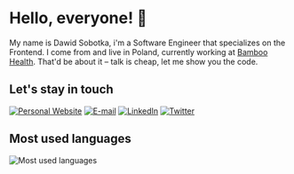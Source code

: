 # Hello, everyone! :wave:
My name is Dawid Sobotka, i'm a Software Engineer that specializes on the Frontend. I come from and live in Poland, currently working at [Bamboo Health](https://bamboohealth.com). That'd be about it – talk is cheap, let me show you the code.

## Let's stay in touch
[![Personal Website](https://img.shields.io/badge/Personal%20Website-24292f?style=flat&logo=googlechrome&logoColor=white)](https://www.sobekcore.com)
[![E-mail](https://img.shields.io/badge/E--mail-24292f?style=flat&logo=gmail&logoColor=white)](mailto:sobekcore@gmail.com)
[![LinkedIn](https://img.shields.io/badge/LinkedIn-24292f?style=flat&logo=linkedin&logoColor=white)](https://linkedin.com/in/dawid-sobotka)
[![Twitter](https://img.shields.io/badge/Twitter-24292f?style=flat&logo=x&logoColor=white)](https://twitter.com/sobekcore)

## Most used languages
![Most used languages](https://github-readme-stats.vercel.app/api/top-langs?username=sobekcore&hide_title=true&theme=github_dark_dimmed)
